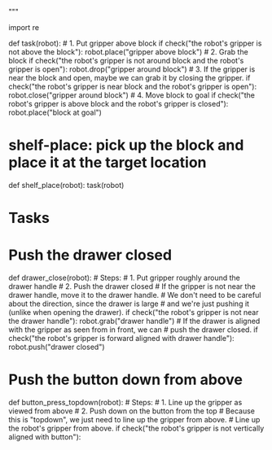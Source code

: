 
"""

import re

def task(robot):
    #  1. Put gripper above block
    if check("the robot's gripper is not above the block"):
        robot.place("gripper above block")
    #  2. Grab the block
    if check("the robot's gripper is not around block and the robot's gripper is open"):
        robot.drop("gripper around block")
    #  3. If the gripper is near the block and open, maybe we can grab it by closing the gripper.
    if check("the robot's gripper is near block and the robot's gripper is open"):
        robot.close("gripper around block")
    #  4. Move block to goal
    if check("the robot's gripper is above block and the robot's gripper is closed"):
        robot.place("block at goal")

# shelf-place: pick up the block and place it at the target location
def shelf_place(robot):
    task(robot)

#
# Tasks
#

# Push the drawer closed
def drawer_close(robot):
    # Steps:
    #  1. Put gripper roughly around the drawer handle
    #  2. Push the drawer closed
    # If the gripper is not near the drawer handle, move it to the drawer handle.
    # We don't need to be careful about the direction, since the drawer is large
    # and we're just pushing it (unlike when opening the drawer).
    if check("the robot's gripper is not near the drawer handle"):
        robot.grab("drawer handle")
    # If the drawer is aligned with the gripper as seen from in front, we can
    # push the drawer closed.
    if check("the robot's gripper is forward aligned with drawer handle"):
        robot.push("drawer closed")

# Push the button down from above
def button_press_topdown(robot):
    # Steps:
    #  1. Line up the gripper as viewed from above
    #  2. Push down on the button from the top
    # Because this is "topdown", we just need to line up the gripper from above.
    # Line up the robot's gripper from above.
    if check("the robot's gripper is not vertically aligned with button"):